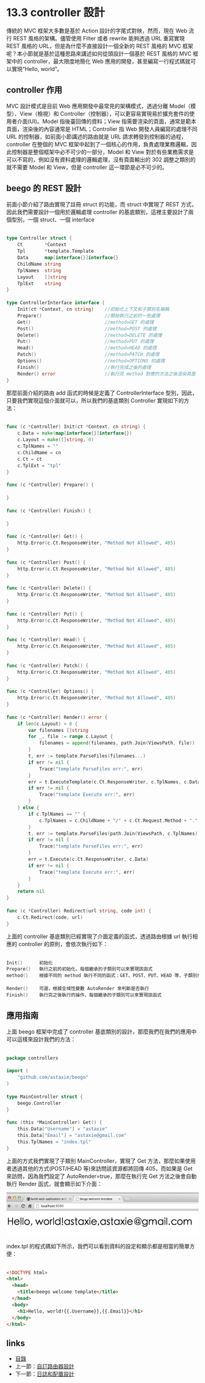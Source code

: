 <!-- {% raw %} -->
# 13.3 controller 設計

傳統的 MVC 框架大多數是基於 Action 設計的字尾式對映，然而，現在 Web 流行 REST 風格的架構。儘管使用 Filter 或者 rewrite 能夠透過 URL 重寫實現 REST 風格的 URL，但是為什麼不直接設計一個全新的 REST 風格的 MVC 框架呢？本小節就是基於這種思路來講述如何從頭設計一個基於 REST 風格的 MVC 框架中的 controller，最大限度地簡化 Web 應用的開發，甚至編寫一行程式碼就可以實現“Hello, world”。

## controller 作用
MVC 設計模式是目前 Web 應用開發中最常見的架構模式，透過分離 Model（模型）、View（檢視）和 Controller（控制器），可以更容易實現易於擴充套件的使用者介面(UI)。Model 指後臺回傳的資料；View 指需要渲染的頁面，通常是範本頁面，渲染後的內容通常是 HTML；Controller 指 Web 開發人員編寫的處理不同 URL 的控制器，如前面小節講述的路由就是 URL 請求轉發到控制器的過程，controller 在整個的 MVC 框架中起到了一個核心的作用，負責處理業務邏輯，因此控制器是整個框架中必不可少的一部分，Model 和 View 對於有些業務需求是可以不寫的，例如沒有資料處理的邏輯處理，沒有頁面輸出的 302 調整之類別的就不需要 Model 和 View，但是 controller 這一環節是必不可少的。

## beego 的 REST 設計
前面小節介紹了路由實現了註冊 struct 的功能，而 struct 中實現了 REST 方式，因此我們需要設計一個用於邏輯處理 controller 的基底類別，這裡主要設計了兩個型別，一個 struct、一個 interface

```Go

type Controller struct {
	Ct        *Context
	Tpl       *template.Template
	Data      map[interface{}]interface{}
	ChildName string
	TplNames  string
	Layout    []string
	TplExt    string
}

type ControllerInterface interface {
	Init(ct *Context, cn string)    //初始化上下文和子類別名稱稱
	Prepare()                       //開始執行之前的一些處理
	Get()                           //method=GET 的處理
	Post()                          //method=POST 的處理
	Delete()                        //method=DELETE 的處理
	Put()                           //method=PUT 的處理
	Head()                          //method=HEAD 的處理
	Patch()                         //method=PATCH 的處理
	Options()                       //method=OPTIONS 的處理
	Finish()                        //執行完成之後的處理
	Render() error                  //執行完 method 對應的方法之後渲染頁面
}
```
那麼前面介紹的路由 add 函式的時候是定義了 ControllerInterface 型別，因此，只要我們實現這個介面就可以，所以我們的基底類別 Controller 實現如下的方法：

```Go

func (c *Controller) Init(ct *Context, cn string) {
	c.Data = make(map[interface{}]interface{})
	c.Layout = make([]string, 0)
	c.TplNames = ""
	c.ChildName = cn
	c.Ct = ct
	c.TplExt = "tpl"
}

func (c *Controller) Prepare() {

}

func (c *Controller) Finish() {

}

func (c *Controller) Get() {
	http.Error(c.Ct.ResponseWriter, "Method Not Allowed", 405)
}

func (c *Controller) Post() {
	http.Error(c.Ct.ResponseWriter, "Method Not Allowed", 405)
}

func (c *Controller) Delete() {
	http.Error(c.Ct.ResponseWriter, "Method Not Allowed", 405)
}

func (c *Controller) Put() {
	http.Error(c.Ct.ResponseWriter, "Method Not Allowed", 405)
}

func (c *Controller) Head() {
	http.Error(c.Ct.ResponseWriter, "Method Not Allowed", 405)
}

func (c *Controller) Patch() {
	http.Error(c.Ct.ResponseWriter, "Method Not Allowed", 405)
}

func (c *Controller) Options() {
	http.Error(c.Ct.ResponseWriter, "Method Not Allowed", 405)
}

func (c *Controller) Render() error {
	if len(c.Layout) > 0 {
		var filenames []string
		for _, file := range c.Layout {
			filenames = append(filenames, path.Join(ViewsPath, file))
		}
		t, err := template.ParseFiles(filenames...)
		if err != nil {
			Trace("template ParseFiles err:", err)
		}
		err = t.ExecuteTemplate(c.Ct.ResponseWriter, c.TplNames, c.Data)
		if err != nil {
			Trace("template Execute err:", err)
		}
	} else {
		if c.TplNames == "" {
			c.TplNames = c.ChildName + "/" + c.Ct.Request.Method + "." + c.TplExt
		}
		t, err := template.ParseFiles(path.Join(ViewsPath, c.TplNames))
		if err != nil {
			Trace("template ParseFiles err:", err)
		}
		err = t.Execute(c.Ct.ResponseWriter, c.Data)
		if err != nil {
			Trace("template Execute err:", err)
		}
	}
	return nil
}

func (c *Controller) Redirect(url string, code int) {
	c.Ct.Redirect(code, url)
}
```
上面的 controller 基底類別已經實現了介面定義的函式，透過路由根據 url 執行相應的 controller 的原則，會依次執行如下：

```Go

Init()      初始化
Prepare()   執行之前的初始化，每個繼承的子類別可以來實現該函式
method()    根據不同的 method 執行不同的函式：GET、POST、PUT、HEAD 等，子類別來實現這些函式，如果沒實現，那麼預設都是 403

Render()    可選，根據全域性變數 AutoRender 來判斷是否執行
Finish()    執行完之後執行的操作，每個繼承的子類別可以來實現該函式
```
## 應用指南
上面 beego 框架中完成了 controller 基底類別的設計，那麼我們在我們的應用中可以這樣來設計我們的方法：

```Go

package controllers

import (
	"github.com/astaxie/beego"
)

type MainController struct {
	beego.Controller
}

func (this *MainController) Get() {
	this.Data["Username"] = "astaxie"
	this.Data["Email"] = "astaxie@gmail.com"
	this.TplNames = "index.tpl"
}
```
上面的方式我們實現了子類別 MainController，實現了 Get 方法，那麼如果使用者透過其他的方式(POST/HEAD 等)來訪問該資源都將回傳 405，而如果是 Get 來訪問，因為我們設定了 AutoRender=true，那麼在執行完 Get 方法之後會自動執行 Render 函式，就會顯示如下介面：

![](images/13.4.beego.png)

index.tpl 的程式碼如下所示，我們可以看到資料的設定和顯示都是相當的簡單方便：
```html

<!DOCTYPE html>
<html>
  <head>
    <title>beego welcome template</title>
  </head>
  <body>
    <h1>Hello, world!{{.Username}},{{.Email}}</h1>
  </body>
</html>

```

## links
   * [目錄](<preface.md>)
   * 上一節：[自訂路由器設計](<13.2.md>)
   * 下一節：[日誌和配置設計](<13.4.md>)
<!-- {% endraw %} -->
